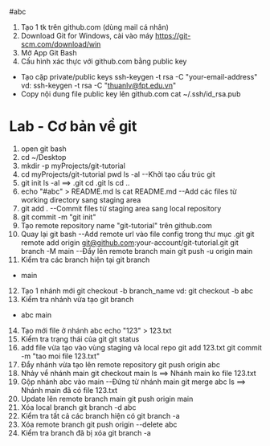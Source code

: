 #abc
1. Tạo 1 tk trên github.com (dùng mail cá nhân)
2. Download Git for Windows, cài vào máy
https://git-scm.com/download/win
3. Mở App Git Bash
4. Cấu hình xác thực với github.com bằng public key
- Tạo cặp private/public keys
ssh-keygen -t rsa -C "your-email-address"
vd:
ssh-keygen -t rsa -C "thuanlv@fpt.edu.vn"
- Copy nội dung file public key lên github.com
cat ~/.ssh/id_rsa.pub

Lab - Cơ bản về git
=======================
1. open git bash
2. cd ~/Desktop
3. mkdir -p myProjects/git-tutorial
4. cd myProjects/git-tutorial
pwd
ls -al
--Khởi tạo cấu trúc git
5. git init
ls -al
==> .git
cd .git
ls
cd ..
6. echo "#abc" > README.md
ls
cat README.md
--Add các files từ working directory
 sang staging area
7. git add .
--Commit files từ staging area sang local repository
8. git commit -m "git init"
9. Tạo remote repository name "git-tutorial"
trên github.com
10. Quay lại git bash
--Add remote url vào file config trong thư mục .git
git remote add origin git@github.com:your-account/git-tutorial.git
git branch -M main
--Đẩy lên remote branch main
git push -u origin main
11. Kiểm tra các branch hiện tại
git branch
* main
12. Tạo 1 nhánh mới
git checkout -b branch_name
vd:
git checkout -b abc
13. Kiểm tra nhánh vừa tạo
git branch
* abc
main
14. Tạo mới file ở nhánh abc
echo "123" > 123.txt
15. Kiểm tra trạng thái của git
git status
16. add file vừa tạo vào vùng staging và local repo
git add 123.txt
git commit -m "tao moi file 123.txt"
17. Đẩy nhánh vừa tạo lên remote repository
git push origin abc
18. Nhảy về nhánh main
git checkout main
ls 
==> Nhánh main ko file 123.txt
19. Gộp nhánh abc vào main
--Đứng từ nhánh main
git merge abc
ls
==> Nhánh main đã có file 123.txt
20. Update lên remote branch main
git push origin main
21. Xóa local branch
git branch -d abc
22. Kiểm tra tất cả các branch hiện có
git branch -a
22. Xóa remote branch
git push origin --delete abc
23. Kiểm tra branch đã bị xóa
git branch -a
